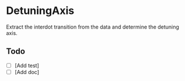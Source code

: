 # DetuningAxis

Extract the interdot transition from the data and determine the detuning axis.

## Todo 

- [ ] [Add test]
- [ ] [Add doc]